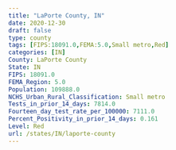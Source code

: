 ```yaml
---
title: "LaPorte County, IN"
date: 2020-12-30
draft: false
type: county
tags: [FIPS:18091.0,FEMA:5.0,Small metro,Red]
categories: [IN]
County: LaPorte County
State: IN
FIPS: 18091.0
FEMA_Region: 5.0
Population: 109888.0
NCHS_Urban_Rural_Classification: Small metro
Tests_in_prior_14_days: 7814.0
Fourteen_day_test_rate_per_100000: 7111.0
Percent_Positivity_in_prior_14_days: 0.161
Level: Red
url: /states/IN/laporte-county
---
```




